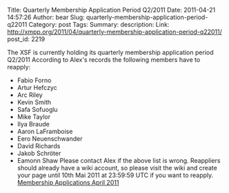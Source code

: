 Title: Quarterly Membership Application Period Q2/2011
Date: 2011-04-21 14:57:26
Author: bear
Slug: quarterly-membership-application-period-q22011
Category: post
Tags: 
Summary: description:
Link: http://xmpp.org/2011/04/quarterly-membership-application-period-q22011/
post_id: 2219


The XSF is currently holding its quarterly membership application period Q2/2011 According to Alex's records the following members have to reapply:

* Fabio Forno
* Artur Hefczyc
* Arc Riley
* Kevin Smith
* Safa Sofuoglu
* Mike Taylor
* Ilya Braude
* Aaron LaFramboise
* Eero Neuenschwander
* David Richards
* Jakob Schröter
* Eamonn Shaw
Please contact Alex if the above list is wrong. Reappliers should already have a wiki account, so please visit the wiki and create your page until 10th Mai 2011 at 23:59:59 UTC if you want to reapply. [Membership Applications April 2011](http://wiki.xmpp.org/web/Membership_Applications_April_2011)
